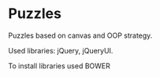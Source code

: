 Puzzles
=======

Puzzles based on canvas and OOP strategy.

Used libraries: jQuery, jQueryUI.

To install libraries used BOWER

